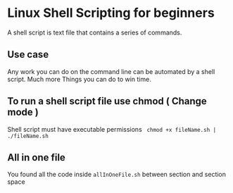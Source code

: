 # Linux Shell Scripting for beginners

A shell script is text file that contains a series of commands.

## Use case

Any work you can do on the command line can be automated by a shell script.
Much more Things you can do to win time.

## To run a shell script file use chmod ( Change mode )

Shell script must have executable permissions
` chmod +x fileName.sh | ./fileName.sh`

## All in one file 
You found all the code inside `allInOneFile.sh` between section and section space
